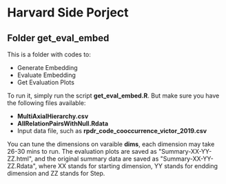 # Harvard Side Porject

## Folder get_eval_embed

This is a folder with codes to:
- Generate Embedding
- Evaluate Embedding
- Get Evaluation Plots

To run it, simply run the script **get_eval_embed.R**. But make sure you have the following files available:
- **MultiAxialHierarchy.csv**
- **AllRelationPairsWithNull.Rdata**
- Input data file, such as **rpdr_code_cooccurrence_victor_2019.csv**

You can tune the dimensions on varaible **dims**, each dimension may take 26-30 mins to run. The evaluation plots are saved as "Summary-XX-YY-ZZ.html", and the original summary data are saved as "Summary-XX-YY-ZZ.Rdata", where XX stands for starting dimension, YY stands for endding dimension and ZZ stands for Step.
